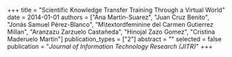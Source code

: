 +++
title = "Scientific Knowledge Transfer Training Through a Virtual World"
date = 2014-01-01
authors = ["Ana Martin-Suarez", "Juan Cruz Benito", "Jonás Samuel Pérez-Blanco", "M\textordfeminine del Carmen Gutierrez Millan", "Aranzazu Zarzuelo Castañeda", "Hinojal Zazo Gomez", "Cristina Maderuelo Martin"]
publication_types = ["2"]
abstract = ""
selected = false
publication = "*Journal of Information Technology Research (JITR)*"
+++

